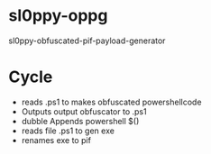 # sl0ppy-oppg
sl0ppy-obfuscated-pif-payload-generator

# Cycle
* reads .ps1 to makes obfuscated powershellcode 
* Outputs output obfuscator to .ps1 
* dubble Appends powershell $() 
* reads file .ps1 to gen exe 
* renames exe to pif 
